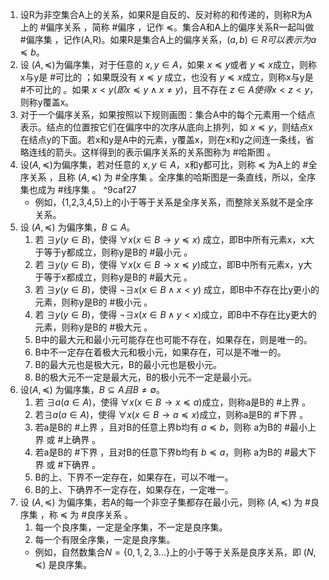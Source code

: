 1. 设R为非空集合A上的关系，如果R是自反的、反对称的和传递的，则称R为A上的 #偏序关系 ，简称 #偏序 ，记作 $\preceq$。集合A和A上的偏序关系R一起叫做 #偏序集 ，记作(A,R)。如果R是集合A上的偏序关系，$(a,b)\in R可以表示为a\preceq b$。
2. 设 $(A,\preceq)$为偏序集，对于任意的 $x,y\in A$，如果 $x\preceq y$或者 $y\preceq x$成立，则称x与y是 #可比的 ；如果既没有 $x\preceq y$ 成立，也没有 $y\preceq x$成立，则称x与y是 #不可比的 。如果 $x<y(即x\preceq y\land x\ne y)$，且不存在 $z\in A使得x<z<y$，则称y覆盖x。
3. 对于一个偏序关系，如果按照以下规则画图：集合A中的每个元素用一个结点表示。结点的位置按它们在偏序中的次序从底向上排列，如 $x\preceq y$，则结点x在结点y的下面。若x和y是A中的元素，y覆盖x，则在x和y之间连一条线，省略连线的箭头。这样得到的表示偏序关系的关系图称为 #哈斯图 。
4. 设$(A,\preceq)$为偏序集，若对任意的 $x,y\in A$，x和y都可比，则称 $\preceq$ 为A上的 #全序关系 ，且称 $(A,\preceq)$ 为 #全序集 。全序集的哈斯图是一条直线，所以，全序集也成为 #线序集 。 ^9caf27
	- 例如，{1,2,3,4,5}上的小于等于关系是全序关系，而整除关系就不是全序关系。
5. 设 $(A,\preceq)$ 为偏序集，$B\subseteq A$。
	1. 若 $\exists y(y\in B)$，使得 $\forall x(x\in B\to y\preceq x)$ 成立，即B中所有元素x，x大于等于y都成立，则称y是B的 #最小元 。
	2. 若 $\exists y(y\in B)$，使得 $\forall x(x\in B\to x\preceq y)$成立，即B中所有元素x，y大于等于x都成立，则称y是B的 #最大元 。
	3. 若 $\exists y(y\in B)$，使得 $\neg\exists x(x\in B\land x<y)$ 成立，即B中不存在比y更小的元素，则称y是B的 #极小元 。
	4. 若 $\exists y(y\in B)$，使得 $\neg \exists x(x\in B\land y<x)$成立，即B中不存在比y更大的元素，则称y是B的 #极大元 。
	5. B中的最大元和最小元可能存在也可能不存在，如果存在，则是唯一的。
	6. B中不一定存在着极大元和极小元，如果存在，可以是不唯一的。
	7. B的最大元也是极大元，B的最小元也是极小元。
	8. B的极大元不一定是最大元，B的极小元不一定是最小元。
6. 设$(A,\preceq)$ 为偏序集，$B\subseteq A且B\ne \emptyset$。
	1. 若 $\exists a(a\in A)$，使得 $\forall x(x\in B\to x\preceq a)$成立，则称a是B的 #上界 。
	2. 若$\exists a(a\in A)$，使得 $\forall x(x\in B\to a\preceq x)$成立，则称a是B的 #下界 。
	3. 若a是B的 #上界 ，且对B的任意上界b均有 $a\preceq b$，则称 a为B的 #最小上界 或 #上确界 。
	4. 若a是B的 #下界 ，且对B的任意下界b均有 $b\preceq a$，则称 a为B的 #最大下界 或 #下确界 。
	5. B的上、下界不一定存在，如果存在，可以不唯一。
	6. B的上、下确界不一定存在，如果存在，一定唯一。
7. 设 $(A,\preceq)$ 为偏序集，若A的每一个非空子集都存在最小元，则称 $(A,\preceq)$ 为 #良序集 ，称 $\preceq$ 为 #良序关系 。
	1. 每一个良序集，一定是全序集，不一定是良序集。
	2. 每一个有限全序集，一定是良序集。
	- 例如，自然数集合$N=\{0,1,2,3...\}$上的小于等于关系是良序关系，即 $(N,\preceq)$ 是良序集。
	